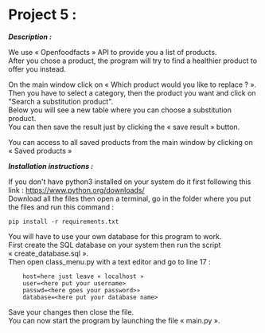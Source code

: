 ﻿# Project 5 :

**_Description :_**

We use « Openfoodfacts » API to provide you a list of products.  
After you chose a product, the program will try to find a healthier product to offer you instead.

On the main window click on « Which product would you like to replace ? ».  
Then you have to select a category, then the product you want and click on "Search a substitution product".  
Below you will see a new table where you can choose a substitution product.  
You can then save the result just by clicking the « save result » button.  

You can access to all saved products from the main window by clicking on « Saved products »
 
**_Installation instructions :_**

If you don't have python3 installed on your system do it first following this link : https://www.python.org/downloads/  
Download all the files then open a terminal, go in the folder where you put the files and run this command :
```
pip install -r requirements.txt
```
You will have to use your own database for this program to work.  
First create the SQL database on your system then run the script « create_database.sql ».  
Then open class_menu.py with a text editor and go to line 17 :
```
	host=here just leave « localhost »
	user=<here put your username>
	passwd=<here goes your password>»
	database=<here put your database name>
```
Save your changes then close the file.  
You can now start the program by launching the file « main.py ».

